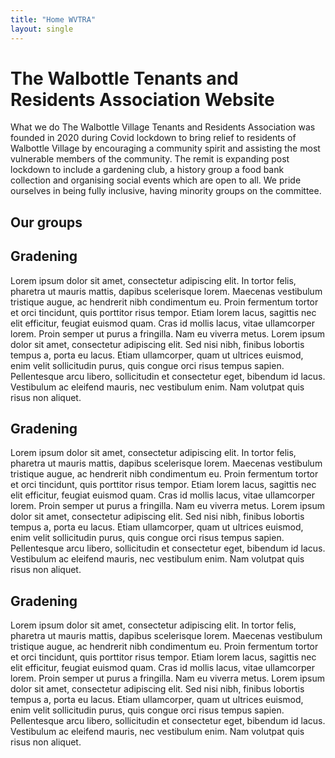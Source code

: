 ```yaml
---
title: "Home WVTRA"
layout: single
---
```

# The Walbottle Tenants and Residents Association Website
What we do
The Walbottle Village Tenants and Residents Association was founded in 2020 during Covid lockdown to bring relief to residents of Walbottle Village by encouraging a community spirit and assisting the most vulnerable members of the community.  The remit is expanding post lockdown to include a gardening club, a history group a food bank collection and organising social events which are open to all.  We pride ourselves in being fully inclusive, having minority groups on the committee.

## Our groups
<div class="groups">
    <h2>Gradening</h2>
    <p>Lorem ipsum dolor sit amet, consectetur adipiscing elit. In tortor felis, pharetra ut mauris mattis, dapibus scelerisque lorem. Maecenas vestibulum tristique augue, ac hendrerit nibh condimentum eu. Proin fermentum tortor et orci tincidunt, quis porttitor risus tempor. Etiam lorem lacus, sagittis nec elit efficitur, feugiat euismod quam. Cras id mollis lacus, vitae ullamcorper lorem. Proin semper ut purus a fringilla. Nam eu viverra metus. Lorem ipsum dolor sit amet, consectetur adipiscing elit. Sed nisi nibh, finibus lobortis tempus a, porta eu lacus. Etiam ullamcorper, quam ut ultrices euismod, enim velit sollicitudin purus, quis congue orci risus tempus sapien. Pellentesque arcu libero, sollicitudin et consectetur eget, bibendum id lacus. Vestibulum ac eleifend mauris, nec vestibulum enim. Nam volutpat quis risus non aliquet.</p>
</div>
<div class="groups">
    <h2>Gradening</h2>
    <p>Lorem ipsum dolor sit amet, consectetur adipiscing elit. In tortor felis, pharetra ut mauris mattis, dapibus scelerisque lorem. Maecenas vestibulum tristique augue, ac hendrerit nibh condimentum eu. Proin fermentum tortor et orci tincidunt, quis porttitor risus tempor. Etiam lorem lacus, sagittis nec elit efficitur, feugiat euismod quam. Cras id mollis lacus, vitae ullamcorper lorem. Proin semper ut purus a fringilla. Nam eu viverra metus. Lorem ipsum dolor sit amet, consectetur adipiscing elit. Sed nisi nibh, finibus lobortis tempus a, porta eu lacus. Etiam ullamcorper, quam ut ultrices euismod, enim velit sollicitudin purus, quis congue orci risus tempus sapien. Pellentesque arcu libero, sollicitudin et consectetur eget, bibendum id lacus. Vestibulum ac eleifend mauris, nec vestibulum enim. Nam volutpat quis risus non aliquet.</p>
</div>
<div class="groups">
    <h2>Gradening</h2>
    <p>Lorem ipsum dolor sit amet, consectetur adipiscing elit. In tortor felis, pharetra ut mauris mattis, dapibus scelerisque lorem. Maecenas vestibulum tristique augue, ac hendrerit nibh condimentum eu. Proin fermentum tortor et orci tincidunt, quis porttitor risus tempor. Etiam lorem lacus, sagittis nec elit efficitur, feugiat euismod quam. Cras id mollis lacus, vitae ullamcorper lorem. Proin semper ut purus a fringilla. Nam eu viverra metus. Lorem ipsum dolor sit amet, consectetur adipiscing elit. Sed nisi nibh, finibus lobortis tempus a, porta eu lacus. Etiam ullamcorper, quam ut ultrices euismod, enim velit sollicitudin purus, quis congue orci risus tempus sapien. Pellentesque arcu libero, sollicitudin et consectetur eget, bibendum id lacus. Vestibulum ac eleifend mauris, nec vestibulum enim. Nam volutpat quis risus non aliquet.</p>
</div>